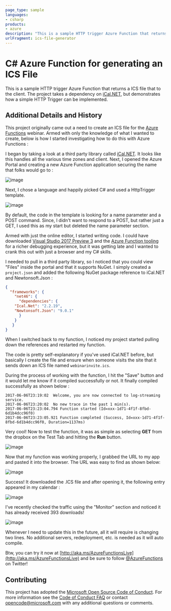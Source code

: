 ```yaml
---
page_type: sample
languages:
- csharp
products:
- azure
description: "This is a sample HTTP trigger Azure Function that returns a ICS file that to the client."
urlFragment: ics-file-generator
---
```


# C# Azure Function for generating an ICS File 

This is a sample HTTP trigger Azure Function that returns a ICS file that to the client. The project takes a dependency on [iCal.NET](https://github.com/rianjs/ical.net), but demonstrates how a simple HTTP Trigger can be implemented. 

## Additional Details and History

This project originally came out a need to create an ICS file for the [Azure Functions](http://aka.ms/AzureFunctionsLive) webinar. Armed with only the knowledge of what I wanted to create, below is how I started investigating how to do this with Azure Functions : 

I began by taking a look at a third party library called [iCal.NET](https://github.com/rianjs/ical.net). It looks like this handles all the various time zones and client. Next, I opened the Azure Portal and creating a new Azure Function application securing the name that folks would go to : 
 
![image](/img/azure-new-app1.png)

Next, I chose a language and happily picked C# and used a HttpTrigger template. 

![image](/img/azure-quickstart-templates.png)

By default, the code in the template is looking for a name parameter and a POST command. Since, I didn't want to respond to a POST, but rather just a GET, I used this as my start but deleted the name parameter section. 

Armed with just the online editor, I started writing code. I could have downloaded [Visual Studio 2017 Preview 3](https://www.visualstudio.com/vs/preview/) and the [Azure Function tooling](https://blogs.msdn.microsoft.com/webdev/2017/05/10/azure-function-tools-for-visual-studio-2017/) for a richer debugging experience, but it was getting late and I wanted to crank this out with just a browser and my C# skills. 

I needed to pull in a third party library, so I noticed that you could view "Files" inside the portal and that it supports NuGet. I simply created a `project.json` and added the following NuGet package reference to iCal.NET and Newtonsoft.Json : 

```json
{
  "frameworks": {
    "net46": {
      "dependencies": {
	"Ical.Net": "2.2.19",
	"Newtonsoft.Json": "9.0.1"
      }
    }
   }
}
```

When I switched back to my function, I noticed my project started pulling down the references and restarted my function. 

The code is pretty self-explanatory if you've used iCal.NET before, but basically I create the file and ensure when someone visits the site that it sends down an ICS file named `webinarinvite.ics`. 

During the process of working with the function, I hit the "Save" button and it would let me know if it compiled successfully or not. It finally compiled successfully as shown below : 

	2017-06-06T23:19:02  Welcome, you are now connected to log-streaming service.
	2017-06-06T23:20:02  No new trace in the past 1 min(s).
	2017-06-06T23:23:04.794 Function started (Id=xxx-1d71-4f1f-8fbd-6d1b4dcc96f0)
	2017-06-06T23:23:05.921 Function completed (Success, Id=xxx-1d71-4f1f-8fbd-6d1b4dcc96f0, Duration=1137ms)

Very cool! Now to test the function, it was as simple as selecting **GET** from the dropbox on the Test Tab and hitting the **Run** button. 

![image](/img/testazurefunctions.png)

Now that my function was working properly, I grabbed the URL to my app and pasted it into the browser. The URL was easy to find as shown below:  

![image](/img/azurefunctionurl.png)

Success! It downloaded the .ICS file and after opening it, the following entry appeared in my calendar : 

![image](/img/azurewebinar.png)

I've recently checked the traffic using the "Monitor" section and noticed it has already received 393 downloads! 

![image](/img/azurestatsfunction.png)

Whenever I need to update this in the future, all it will require is changing two lines. No additional servers, redeployment, etc. is needed as it will auto compile. 

Btw, you can try it now at [http://aka.ms/AzureFunctionsLive](http://aka.ms/AzureFunctionsLive) and be sure to follow [@AzureFunctions](https://twitter.com/AzureFunctions) on Twitter! 

## Contributing

This project has adopted the [Microsoft Open Source Code of Conduct](https://opensource.microsoft.com/codeofconduct/). For more information see the [Code of Conduct FAQ](https://opensource.microsoft.com/codeofconduct/faq/) or contact [opencode@microsoft.com](mailto:opencode@microsoft.com) with any additional questions or comments.

